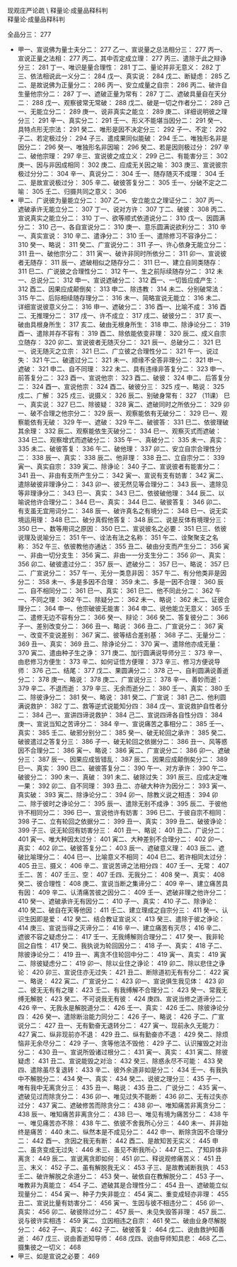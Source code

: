 现观庄严论疏  \  释量论·成量品释科判  
释量论·成量品释科判

全品分三： 277

- 甲一、宣说佛为量士夫分二： 277
    乙一、宣说量之总法相分三： 277
        丙一、宣说正量之法相： 277
        丙二、其中否定成立理： 277
        丙三、遣除于此之辩诤分三： 281
            丁一、唯识是量合理性： 281
            丁二、量论并非无意义： 282
            丁三、依法相说此一义分二： 284
                戊一、真实说： 284
                戊二、断疑虑： 285
    乙二、是故说佛为正量分二： 286
        丙一、安立成量之自宗： 286
        丙二、破许自生量他宗分二： 287
            丁一、遮破正量为常有： 287
            丁二、遮破具量自在天分二： 288
                戊一、观察彼常无常破： 288
                戊二、破是一切之作者分二： 289
                    己一、无能立分二： 289
                        庚一、说非真实之能立： 289
                        庚二、详细说明彼之理分三： 291
                            辛一、真实分二： 291
                                壬一、形义不能堪当因分二： 291
                                    癸一、具特点形无宗法： 291
                                    癸二、唯形是因不决定分三： 292
                                        子一、不定： 292
                                        子二、若定极过分： 294
                                        子三、遣成果同似能破： 294
                                壬二、唯独形名非是因分二： 296
                                    癸一、唯独形名非因喻： 296
                                    癸二、若是因则极过分： 297
                            辛二、破他宗理： 297
                            辛三、宣说彼之成立义： 299
                    己二、有能害分三： 302
                        庚一、因与非因成相同： 302
                        庚二、应成无关因之喻： 303
                        庚三、宣说彼宗极过分分二： 304
                            辛一、真说分二： 304
                                壬一、随存随灭不成理： 304
                                壬二、是故宣说极过分： 305
                            辛二、破彼答复分二： 305
                                壬一、分破不定之二喻： 305
                                壬二、归摄共同之意义： 306
- 甲二、广说彼为量能立分二： 307
    乙一、安立能立之理证分二： 307
        丙一、遮破承许无能立分二： 307
            丁一、说对方许： 307
            丁二、破彼： 308
        丙二、宣说真实之能立分二： 310
            丁一、欲等顺式依道说分二： 310
                戊一、因圆满分二： 310
                    己一、各自宣说分二： 310
                        庚一、意乐圆满说欲利分二： 310
                            辛一、真实宣说： 310
                            辛二、遣诤分二： 310
                                壬一、遣除修习不容诤分二： 310
                                    癸一、略说： 311
                                    癸二、广宣说分二： 311
                                        子一、许心依身无能立分二： 311
                                            丑一、破他宗分二： 311
                                                寅一、破许非同时所依分二： 311
                                                    卯一、宣说彼者无随存： 311
                                                        辰一、遮破相似之随存分二： 311
                                                            巳一、建立自同类随存： 311
                                                            巳二、广说彼之合理性分二： 312
                                                                午一、生之前际续随存分二： 312
                                                                    未一、总说分二： 312
                                                                        申一、宣说遮破分二： 312
                                                                            酉一、一切皆应成产生： 312
                                                                            酉二、因果应成颠倒矣： 313
                                                                        申二、除违教： 314
                                                                    未二、分别破常法： 315
                                                                午二、后际相续随存理分二： 316
                                                                    未一、简略宣说无能立： 316
                                                                    未二、详细宣说彼意义分二： 316
                                                                        申一、遮破分二： 316
                                                                            酉一、比喻不成： 316
                                                                            酉二、无推理分二： 317
                                                                                戌一、许不成立： 317
                                                                                戌二、破彼分二： 317
                                                                                    亥一、破由具根身所生： 317
                                                                                    亥二、破由无根身所生： 318
                                                                        申二、除诤论分二： 319
                                                                            酉一、遣除并存不容有： 319
                                                                            酉二、除依能依变非理： 320
                                                        辰二、成义自宗立随存： 320
                                                    卯二、宣说彼者无随灭分二： 321
                                                        辰一、总破分二： 321
                                                            巳一、说无随灭之立宗： 321
                                                            巳二、广立彼之合理性分二： 321
                                                                午一、说过失： 321
                                                                午二、破遣过分二： 321
                                                                    未一、顺缘不全答非理分二： 321
                                                                        申一、遮破： 321
                                                                        申二、自不同理： 322
                                                                    未二、具有违缘非答复分二： 323
                                                                        申一、前答复分二： 323
                                                                            酉一、宣说他宗： 323
                                                                            酉二、破彼： 324
                                                                        申二、后答复分二： 324
                                                                            酉一、宣说他宗： 324
                                                                            酉二、破彼分三： 325
                                                                                戍一、略说： 325
                                                                                戍二、广解： 325
                                                                                戍三、说摄义： 326
                                                        辰二、别破身常有： 327 （11课）
                                                            巳一、真实说： 327
                                                            巳二、除彼疑： 328
                                                寅二、遮破同时之所依分二： 329
                                                    卯一、破不合理之他宗分二： 329
                                                        辰一、观察能依有无破分二： 329
                                                            巳一、观察能依有无破： 329
                                                                午一、遮破： 329
                                                                午二、破彼答： 331
                                                            巳二、依彼理破其余理： 332
                                                        辰二、观察能依生灭破分二： 334
                                                            巳一、观察灭式而遮破： 334
                                                            巳二、观察增式而遮破分二： 335
                                                                午一、真破分二： 335
                                                                    未一、真实： 335
                                                                    未二、破彼答复： 336
                                                                午二、破他理： 337
                                                    卯二、安立自宗合理性分二： 338
                                                        辰一、真实： 338
                                                        辰二、他非理： 338
                                            丑二、立自宗分二： 339
                                                寅一、真实自宗： 339
                                                寅二、除诤论： 340
                                        子二、宣说彼者有能害分二： 341
                                            丑一、非由有支所产生分二： 342
                                                寅一、宣说有支有妨害： 342
                                                寅二、遣除破彼非理诤分二： 343
                                                    卯一、彼无然见等合理分二： 343
                                                        辰一、遣除见等非理诤分二： 343
                                                            巳一、真实： 343
                                                            巳二、依彼破他理： 344
                                                        辰二、以喻说他许合理分二： 344
                                                            巳一、真实： 344
                                                            巳二、破彼答复： 346
                                                    卯二、有支虽无宜用词分二： 348
                                                        辰一、破许真名之有境分二： 348
                                                            巳一、说无实境运用理： 348
                                                            巳二、破分真假他答复： 348
                                                        辰二、说是反体有境理分三： 350
                                                            巳一、数等用词之原因： 350
                                                            巳二、宣说彼名之必要： 351
                                                            巳三、依彼说理及说喻分三： 351
                                                                午一、诠法有法之名称： 351
                                                                午二、诠聚聚支之名称： 352
                                                                午三、依彼教他亦通达： 355
                                            丑二、破由分支而产生分二： 356
                                                寅一、非由一切分支生： 356
                                                寅二、非由一一分支生分二： 356
                                                    卯一、真实： 356
                                                    卯二、破彼遣过分二： 357
                                                        辰一、遮破分二： 357
                                                            巳一、略说： 357
                                                            巳二、广宣说分二： 357
                                                                午一、无分一类息非因： 357
                                                                午二、有分他类非是因分二： 358
                                                                    未一、多是多因不合理： 359
                                                                    未二、多是一因不合理： 360
                                                        辰二、自不相同分二： 361
                                                            巳一、真实： 361
                                                            巳二、他不同此分二： 362
                                                                午一、不同之理： 362
                                                                午二、除疑分二： 362
                                                                    未一、略说： 362
                                                                    未二、证彼合理分二： 364
                                                                        申一、他宗破彼无能害： 364
                                                                        申二、说他能立无意义： 365
                                壬二、遣修无边不容有分二： 366
                                    癸一、辩论： 366
                                    癸二、答复彼分二： 366
                                        子一、差别改变分二： 366
                                            丑一、略说： 366
                                            丑二、广宣说分二： 367
                                                寅一、改变不变说差别： 367
                                                寅二、彼等结合差别基： 368
                                        子二、无量分二： 369
                                            丑一、真实： 369
                                            丑二、除诤论分二： 370
                                                寅一、遣除他亦成无量： 370
                                                寅二、遣由种子生之诤： 371
                        庚二、加行圆满说导师分三： 373
                            辛一、由悲修习方便生： 373
                            辛二、如何证悟方便理： 373
                            辛三、修习方便说导师： 376
                    己二、结尾： 377
                戊二、果圆满分二： 378
                    己一、自利圆满说善逝分二： 378
                        庚一、略说： 378
                        庚二、广宣说分三： 378
                            辛一、善妙而逝： 379
                            辛二、不退而逝： 379
                            辛三、无余而逝分二： 380
                                壬一、真实： 380
                                壬二、除彼诤分二： 381
                                    癸一、略说： 381
                                    癸二、广宣说： 381
                    己二、他利圆满说救护： 382
            丁二、救等逆式说能知分四： 384
                戊一、宣说救护自性者分二： 384
                    己一、宣讲四谛说救护： 384
                    己二、宣说四谛各自性分四： 384
                        庚一、宣说当知之苦谛分二： 384
                            辛一、宣说痛苦之事相分二： 385
                                壬一、真实： 385
                                壬二、破邪分别分二： 385
                                    癸一、破无轮回之承许： 385
                                    癸二、破彼遣过之答复分三： 386
                                        子一、破无轮回之依据分二： 386
                                            丑一、风等惑因不合理分二： 386
                                                寅一、略说： 386
                                                寅二、广宣说分二： 386
                                                    卯一、遮破分三： 387
                                                        辰一、因果应成皆错乱： 387
                                                        辰二、因果应成颠倒矣分二： 389
                                                            巳一、真实： 390
                                                            巳二、破彼答复分二： 390
                                                                午一、对方承许： 390
                                                                午二、破彼分二： 390
                                                                    未一、真破： 391
                                                                    未二、破除过失： 391
                                                        辰三、应成决定唯一果： 392
                                                    卯二、自不同理： 393
                                            丑二、亦破大种许为因分二： 393
                                                寅一、真实破： 393
                                                寅二、除诤论分二： 394
                                                    卯一、除教义说之相违： 394
                                                    卯二、除于彼时之诤论分二： 395
                                                        辰一、遣除无别不成诤： 395
                                                        辰二、于彼他许不相同分二： 396
                                                            巳一、宣说他许有妨害： 396
                                                            巳二、于彼自宗不相同： 398
                                        子二、立有轮回之依据分二： 399
                                            丑一、真实： 399
                                            丑二、破彼诤论： 399
                                        子三、说无轮回有妨害分三： 401
                                            丑一、略说： 401
                                            丑二、广说分二： 401
                                                寅一、唯大种因太过分： 401
                                                寅二、大种差别不合理分二： 402
                                                    卯一、真实： 402
                                                    卯二、破彼答复分二： 403
                                                        辰一、遮破意义理： 403
                                                        辰二、遮破比喻理分二： 404
                                                            巳一、比喻意义不相同： 404
                                                            巳二、若许相同太过分： 405
                                            丑三、摄义： 406
                            辛二、宣说苦谛之法相分四： 407
                                壬一、无常： 407
                                壬二、苦： 407
                                壬三、空： 407
                                壬四、无我分二： 408
                                    癸一、真实： 408
                                    癸二、彼合理性： 408
                        庚二、宣说当断之集谛分二： 409
                            辛一、建立痛苦具有因： 409
                            辛二、认清痛苦彼之因分二： 409
                                壬一、遮破非理之他许分二： 410
                                    癸一、遮破承许无有因分二： 410
                                        子一、真实： 410
                                        子二、除诤论： 410
                                    癸二、破自在天等他因： 411
                                壬二、建立理成之自宗分三： 411
                                    癸一、认识生因即是爱： 412
                                    癸二、结合教证宣说义： 413
                                    癸三、遣除于彼之诤论： 414
                        庚三、宣说当得之灭谛分二： 416
                            辛一、建立痛苦有灭尽； 416
                            辛二、遮彼不容之疑虑分二： 417
                                壬一、无我缚解则合理分二： 417
                                    癸一、我非轮回之自性： 417
                                    癸二、我执说为轮回因分二： 418
                                        子一、真实： 418
                                        子二、除彼诤论分二： 419
                                            丑一、离贪不住轮回中分二： 419
                                                寅一、真实： 419
                                                寅二、除彼疑虑分二： 419
                                                    卯一、除以业住之诤论： 419
                                                    卯二、除以悲住之诤论： 420
                                                    卯三、宣说住亦无过失： 421
                                            丑二、断除道初无有有分二： 422
                                                寅一、略说： 422
                                                寅二、广宣说分二： 423
                                                    卯一、宣说俱生我见体： 423
                                                    卯二、彼无无有有之理： 423
                                壬二、有我缚解不合理分二： 423
                                    癸一、常我无缚无解脱： 423
                                    癸二、不可说我无有彼： 424
                        庚四、宣说当修之道谛分二： 426
                            辛一、无我永是解脱道分二： 426
                                壬一、真实： 426
                                壬二、除彼诤论分四： 426
                                    癸一、遣除断治能力同分二： 426
                                        子一、略说： 426
                                        子二、广宣说分二： 427
                                            丑一、无有勤奋无退转分二： 427
                                                寅一、现前永久无能力： 427
                                                寅二、纵非现前亦不退： 429
                                            丑二、纵有勤奋亦不退： 429
                                    癸二、除烦恼非无余尽分二： 429
                                        子一、贪等他法不毁他： 429
                                        子二、认识摧毁之对治分二： 430
                                            丑一、宣说所毁诸过根分二： 431
                                                寅一、真实： 431
                                                寅二、除彼疑虑： 431
                                            丑二、宣说能毁之对治： 432
                                    癸三、除惑永尽不可能： 433
                                    癸四、遣除虽尽复退转： 433
                            辛二、彼外余道非如是分二： 434
                                壬一、有我执中不解脱分二： 434
                                    癸一、真实： 434
                                    癸二、说彼之理分三： 435
                                        子一、唯有我中无离贪分三： 435
                                            丑一、略说： 435
                                            丑二、广说分二： 435
                                                寅一、遮破见过而除贪分二： 436
                                                    卯一、唯见过失不能断： 436
                                                    卯二、无有过失亦过分： 437
                                                寅二、遮破修苦而除贪分二： 438
                                                    卯一、唯知痛苦非离贪分二： 438
                                                        辰一、唯知痛苦非离贪分二： 438
                                                            巳一、唯见有境为痛苦分二： 438
                                                                午一、唯见痛苦亦不除： 438
                                                                午二、依彼不舍我所心分三： 440
                                                                    未一、并非始终是痛苦： 440
                                                                    未二、纵然本是不成见分二： 442
                                                                        申一、断除贪因不合理分二： 442
                                                                            酉一、贪因之我无有断： 442
                                                                            酉二、是故知苦无实义： 445
                                                                        申二、虽贪变成无过失： 446
                                                                    未三、虽见不断我所心： 447
                                                            巳二、了知异体非离贪： 449
                                                        辰二、宣说离贪即如何： 451
                                                    卯二、释说观修痛苦义： 451
                                            丑三、末义： 452
                                        子二、虽有解脱我无义： 453
                                        子三、是故教诫断我执： 453
                                壬二、破许解脱之余道分二： 453
                                    癸一、破依自在教解脱分二： 453
                                        子一、唯教非为真能立： 454
                                        子二、遮破其是合理性分二： 454
                                            丑一、遮破能立似现量分二： 454
                                                寅一、种子力失非能立： 454
                                                寅二、重变成轻亦非理： 455
                                            丑二、宣说比量有妨害分二： 456
                                                寅一、生因与彼不相违分二： 456
                                                    卯一、真实： 456
                                                    卯二、破彼除过分二： 457
                                                        辰一、未见失毁答非理： 457
                                                        辰二、说与彼许实相违： 459
                                                寅二、立因相违之自宗： 461
                                    癸二、破由业身尽解脱分二： 462
                                        子一、真实： 462
                                        子二、破彼答复： 464
                戊二、说由救护知善逝： 467
                戊三、说由善逝知导师： 468
                戊四、说由导师知具悲： 468
    乙二、摄集彼之一切义： 468
- 甲三、如是宣说之必要： 469
